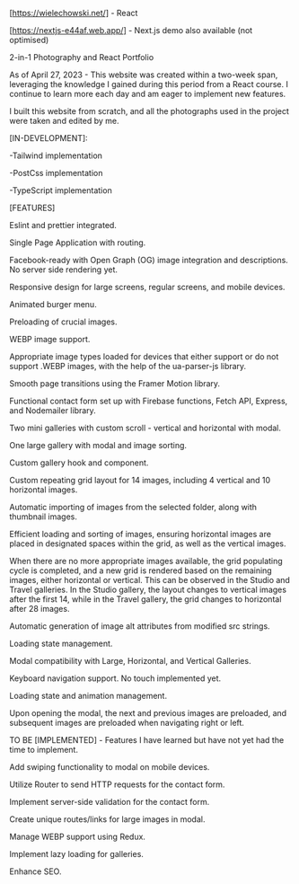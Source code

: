[https://wielechowski.net/] - React


[https://nextjs-e44af.web.app/] - Next.js demo also available (not optimised)

2-in-1 Photography and React Portfolio

As of April 27, 2023 - This website was created within a two-week span, leveraging the knowledge I gained during this period from a React course. I continue to learn more each day and am eager to implement new features.

I built this website from scratch, and all the photographs used in the project were taken and edited by me.

[IN-DEVELOPMENT]:

-Tailwind implementation

-PostCss implementation

-TypeScript implementation


[FEATURES]

Eslint and prettier integrated.

Single Page Application with routing.

Facebook-ready with Open Graph (OG) image integration and descriptions. No server side rendering yet.

Responsive design for large screens, regular screens, and mobile devices.

Animated burger menu.

Preloading of crucial images.

WEBP image support.

Appropriate image types loaded for devices that either support or do not support .WEBP images, with the help of the ua-parser-js library.

Smooth page transitions using the Framer Motion library.

Functional contact form set up with Firebase functions, Fetch API, Express, and Nodemailer library.

Two mini galleries with custom scroll - vertical and horizontal with modal.

One large gallery with modal and image sorting.

Custom gallery hook and component.

Custom repeating grid layout for 14 images, including 4 vertical and 10 horizontal images.

Automatic importing of images from the selected folder, along with thumbnail images.

Efficient loading and sorting of images, ensuring horizontal images are placed in designated spaces within the grid, as well as the vertical images.

When there are no more appropriate images available, the grid populating cycle is completed, and a new grid is rendered based on the remaining images, either horizontal or vertical. This can be observed in the Studio and Travel galleries. In the Studio gallery, the layout changes to vertical images after the first 14, while in the Travel gallery, the grid changes to horizontal after 28 images.

Automatic generation of image alt attributes from modified src strings.

Loading state management.

Modal compatibility with Large, Horizontal, and Vertical Galleries.

Keyboard navigation support. No touch implemented yet.

Loading state and animation management.

Upon opening the modal, the next and previous images are preloaded, and subsequent images are preloaded when navigating right or left.

TO BE [IMPLEMENTED] - Features I have learned but have not yet had the time to implement.

Add swiping functionality to modal on mobile devices.

Utilize Router to send HTTP requests for the contact form.

Implement server-side validation for the contact form.

Create unique routes/links for large images in modal.

Manage WEBP support using Redux.

Implement lazy loading for galleries.

Enhance SEO.